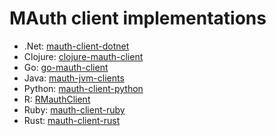 # MAuth client implementations

- .Net: [mauth-client-dotnet](https://github.com/mdsol/mauth-client-dotnet)
- Clojure: [clojure-mauth-client](https://github.com/mdsol/clojure-mauth-client)
- Go: [go-mauth-client](https://github.com/mdsol/go-mauth-client)
- Java: [mauth-jvm-clients](https://github.com/mdsol/mauth-jvm-clients)
- Python: [mauth-client-python](https://github.com/mdsol/mauth-client-python)
- R: [RMauthClient](https://github.com/mdsol/RMauthClient)
- Ruby: [mauth-client-ruby](https://github.com/mdsol/mauth-client-ruby)
- Rust: [mauth-client-rust](https://github.com/mdsol/mauth-client-rust)
